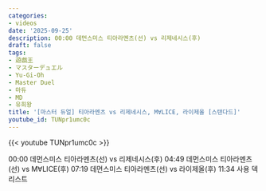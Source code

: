 ```yaml
---
categories:
- videos
date: '2025-09-25'
description: 00:00 데먼스미스 티아라멘츠(선) vs 리제네시스(후)
draft: false
tags:
- 遊戯王
- マスターデュエル
- Yu-Gi-Oh
- Master Duel
- 마듀
- MD
- 유희왕
title: '[마스터 듀얼] 티아라멘츠 vs 리제네시스, M∀LICE, 라이제올 [스탠다드]'
youtube_id: TUNpr1umc0c
---
```



{{< youtube TUNpr1umc0c >}}

00:00 데먼스미스 티아라멘츠(선) vs 리제네시스(후)
04:49 데먼스미스 티아라멘츠(선) vs M∀LICE(후)
07:19 데먼스미스 티아라멘츠(선) vs 라이제올(후)
11:34 사용 덱 리스트